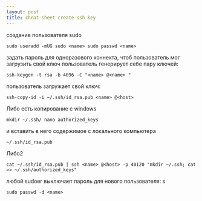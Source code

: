 ```yaml
---
layout: post
title: cheat sheet create ssh key
---
```


создание пользователя sudo

`sudo useradd -mUG sudo <name> sudo passwd <name>`

задать пароль для одноразового коннекта, чтоб пользователь мог загрузить свой ключ пользователь генерирует себе пару ключей: 

`ssh-keygen -t rsa -b 4096 -C "<name> @<name> " `

пользователь загружает свой ключ: 

`ssh-copy-id -i ~/.ssh/id_rsa.pub <name> @<host> `

Либо есть копирование с windows 

`mkdir ~/.ssh/ nano authorized_keys`

и вставить в него содержимое c локального компьютера 

`~/.ssh/id_rsa.pub`

Либо2 

`cat ~/.ssh/id_rsa.pub | ssh <name> @<host> -p 40120 "mkdir ~/.ssh; cat >> ~/.ssh/authorized_keys" `

любой sudoer выключает пароль для нового пользователя: s

`sudo passwd -d <name> `
